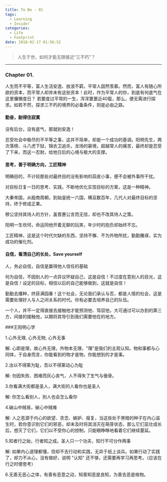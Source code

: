 ```yaml
---
title: To Be - 01
tags:
  - Learning
  - Inside!
categories:
  - Life
  - Footprint
date: 2018-02-17 01:56:52
---
```


>人生于世，如何才能无限接近“三不朽”？

---

<!--more-->

### Chapter 01.

人生而不平等，富人生活安逸、放浪不羁，平常人固然羡慕。然而，富人有随心所欲的资本，而平常人却并未有这些资本！此时，作为平常人的你，到底有何底气在这里慵懒度日？ 若要度过平常的一生，浑浑噩噩近40载，那么，便无需进行探求。如若不然，探求三不朽的境界的必备条件，则是必由之路。

#### 勤奋，耐得住寂寞

没有后台，没有底气，那就别安逸！

忍受社会中极尽的不平等之事，这并不简单，却是一个成功的基调。阳明先生，两次落榜、斗八虎下狱，锦衣卫追杀，龙场的窘境，超越常人的痛苦，最终却是忍受了下来，而这一忍耐，给他日后的心境与极大的支撑。

#### 思考，善于明确方向，工匠精神

明确目的，不计较那些对最终目的没有影响的蒜皮小事，便不会被外事所干扰。

对目标日复一日的思考、实践，不断地优化实现目标的方案，这是一种精神。

大秦帝国，从殷商周朝，到始皇统一六国，横亘数百年，几代人对最终目标的坚持，终于修成正果。

穆公坚持其待人的方针，虽晋惠公言而无信，却也不改其待人之策。

阳明一生坎坷，命运同他开着无聊的玩笑，年少时的抱负却始终不忘。

工匠精神，这是这个时代欠缺的东西，坚持不懈、不为外物所扰，勤勤雕琢，实为成功的催化剂。

#### 自信，看清自己的长处，Save yourself

人，务必自信，自信是赢得他人信任的基础

何为自信，不因别人的一点异议怀疑自己，这是自信！不过度在意别人的目光，这是自信！设定的目标，相信以后的自己能够做到，这就是自信！



勤勤去播种，终获满园春！这个社会，无论我们承认与否，都是人情的社会，这是需要处理好人与人之间关系的时代。你有必要去培养自己的队伍。

一个人，并不一定得直接去接触他才能预测他、驾驭他，大可通过可以办到的第三方，间接的接触他，以期将其导引到我们需要他在的地方。

###王阳明心学

1.心外无理, 心外无物, 心外无事

解: 心即是理，故心外无理，外物本无理，"理"是我们的主观认知。物和事都与心同体，于自身而言，你能看到的物才是物，你能想到的才是事。

2.汝以不得第为耻，吾以不得第动心为耻

解: 勿因失败、困难而灰心丧气，人不得失了生气与傲骨。

3.你看满大街都是圣人，满大街的人看你也是圣人

解: 你怎么看别人，别人也会怎么看你

4.破山中贼易，破心中贼难

解: 人之恶源于内心的欲望、贪念、嫉妒、报复，当这些处于黑暗的种子在内心滋生时，若你意识到它们的邪恶，却未及时将其消灭在萌芽状态，那么它们茁壮成长后，想灭了它们，它们以不受你心的控制，只能眼睁睁地看着它们继续蔓延。

5.知者行之始，行者知之成。圣人只一个功夫，知行不可分作两事

解: 如果内心道理都懂，但却不去行动和实践，无异于纸上谈兵。如果行动了实践了，却力不从心，没有做好，说明 "认知" 还不够，还需要再学习再思考。（应该在行之时便思考）

6.无善无恶心之体，有善有恶意之动，知善知恶是良知，为善去恶是格物。
